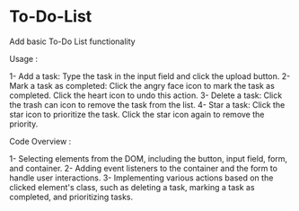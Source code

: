 # To-Do-List
Add basic To-Do List functionality


Usage : 


1- Add a task: Type the task in the input field and click the upload button.
2- Mark a task as completed: Click the angry face icon to mark the task as completed. Click the heart icon to undo this action.
3- Delete a task: Click the trash can icon to remove the task from the list.
4- Star a task: Click the star icon to prioritize the task. Click the star icon again to remove the priority.






Code Overview :

1- Selecting elements from the DOM, including the button, input field, form, and container.
2- Adding event listeners to the container and the form to handle user interactions.
3- Implementing various actions based on the clicked element's class, such as deleting a task, marking a task as completed, and prioritizing tasks.